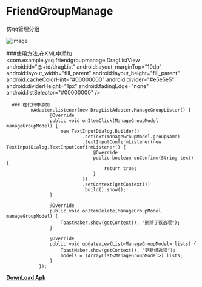 # FriendGroupManage
仿qq管理分组

![image](https://github.com/ysq1051838264/FriendGroupManage/blob/master/1.gif)

###使用方法,在XML中添加
<com.example.ysq.friendgroupmanage.DragListView
        android:id="@+id/dragList"
        android:layout_marginTop="10dp"
        android:layout_width="fill_parent"
        android:layout_height="fill_parent"
        android:cacheColorHint="#00000000"
        android:divider="#e5e5e5"
        android:dividerHeight="1px"
        android:fadingEdge="none"
        android:listSelector="#00000000" />
        
       
      ### 在代码中添加
             mAdapter.listener(new DragListAdapter.ManageGroupLister() {
                    @Override
                    public void onItemClick(ManageGroupModel manageGroupModel) {
                        new TextInputDialog.Builder()
                                .setText(manageGroupModel.groupName)
                                .textInputConfirmListener(new TextInputDialog.TextInputConfirmListener() {
                                    @Override
                                    public boolean onConfirm(String text) {
                                        return true;
                                    }
                                })
                                .setContext(getContext())
                                .build().show();
                    }
        
                    @Override
                    public void onItemDelete(ManageGroupModel manageGroupModel) {
                        ToastMaker.show(getContext(), "删除了该选项");
                    }
        
                    @Override
                    public void updateView(List<ManageGroupModel> lists) {
                        ToastMaker.show(getContext(), "更新组选项");
                        models = (ArrayList<ManageGroupModel>) lists;
                    }
                });
        

**[DownLoad Apk](https://github.com/ysq1051838264/FriendGroupManage/blob/master/apk/FriendGroupManage.apk?raw=true)**
